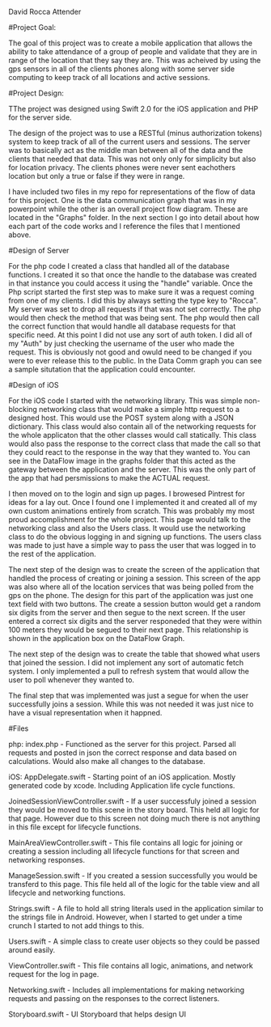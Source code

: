 David Rocca
Attender

#Project Goal: 

The goal of this project was to create a mobile application that allows the ability to take attendance of a group of people and validate that they are in range of the location that they say they are. This was acheived by using the gps sensors in all of the clients phones along with some server side computing to keep track of all locations and active sessions.


#Project Design:

TThe project was designed using Swift 2.0 for the iOS application and PHP for the server side.

The design of the project was to use a RESTful (minus authorization tokens) system to keep track of all of the current users and sessions. The server was to basically act as the middle man between all of the data and the clients that needed that data. This was not only only for simplicity but also for location privacy. The clients phones were never sent eachothers location but only a true or false if they were in range. 

I have included two files in my repo for representations of the flow of data for this project. One is the data communication graph that was in my powerpoint while the other is an overall project flow diagram. These are located in the "Graphs" folder. In the next section I go into detail about how each part of the code works and I reference the files that I mentioned above. 





#Design of Server

For the php code I created a class that handled all of the database functions. I created it so that once the handle to the database was created in that instance you could access it using the "handle" variable. Once the Php script started the first step was to make sure it was a request coming from one of my clients. I did this by always setting the type key to "Rocca". My server was set to drop all requests if that was not set correctly. The php would then check the method that was being sent. The php would then call the correct function that would handle all database requests for that specific need. At this point I did not use any sort of auth token. I did all of my "Auth" by just checking the username of the user who made the request. This is obviously not good and owuld need to be changed if you were to ever release this to the public. In the Data Comm graph you can see a sample situtation that the application could encounter.

#Design of iOS

For the iOS code I started with the networking library. This was simple non-blocking networking class that would make a simple http request to a designed host. This would use the POST system along with a JSON dictionary. This class would also contain all of the networking requests for the whole applicaton that the other classes would call statically. This class would also pass the response to the correct class that made the call so that they could react to the response in the way that they wanted to. You can see in the DataFlow image in the graphs folder that this acted as the gateway between the application and the server. This was the only part of the app that had persmissions to make the ACTUAL request.

I then moved on to the login and sign up pages. I browesed Pintrest for ideas for a lay out. Once I found one I implemented it and created all of my own custom animations entirely from scratch. This was probably my most proud accomplishment for the whole project. This page would talk to the networking class and also the Users class. It would use the networking class to do the obvious logging in and signing up functions. The users class was made to just have a simple way to pass the user that was logged in to the rest of the application.

The next step of the design was to create the screen of the application that handled the process of creating or joining a session. This screen of the app was also where all of the location services that was being polled from the gps on the phone. The design for this part of the application was just one text field with two buttons. The create a session button would get a random six digits from the server and then segue to the next screen. If the user entered a correct six digits and the server responeded that they were within 100 meters they would be segued to their next page. This relationship is shown in the application box on the DataFlow Graph.


The next step of the design was to create the table that showed what users that joined the session. I did not implement any sort of automatic fetch system. I only implemented a pull to refresh system that would allow the user to poll whenever they wanted to. 

The final step that was implemented was just a segue for when the user successfully joins a session. While this was not needed it was just nice to have a visual representation when it happned. 






#Files

php: 
index.php - Functioned as the server for this project. Parsed all requests and posted in json the correct response and data based on calculations. Would also make all changes to the database.

iOS:
AppDelegate.swift - Starting point of an iOS application. Mostly generated code by xcode. Including Application life cycle functions.

JoinedSessionViewController.swift - If a user successfuly joined a session they would be moved to this scene in the story board. This held all logic for that page. However due to this screen not doing much there is not anything in this file except for lifecycle functions.

MainAreaViewController.swift - This file contains all logic for joining or creating a session including all lifecycle functions for that screen and networking responses.

ManageSession.swift - If you created a session successfully you would be transferd to this page. This file held all of the logic for the table view and all lifecycle and networking functions. 

Strings.swift - A file to hold all string literals used in the application similar to the strings file in Android. However, when I started to get under a time crunch I started to not add things to this.

Users.swift - A simple class to create user objects so they could be passed around easily.

ViewController.swift - This file contains all logic, animations, and network request for the log in page. 

Networking.swift - Includes all implementations for making networking requests and passing on the responses to the correct listeners.

Storyboard.swift - UI Storyboard that helps design UI
